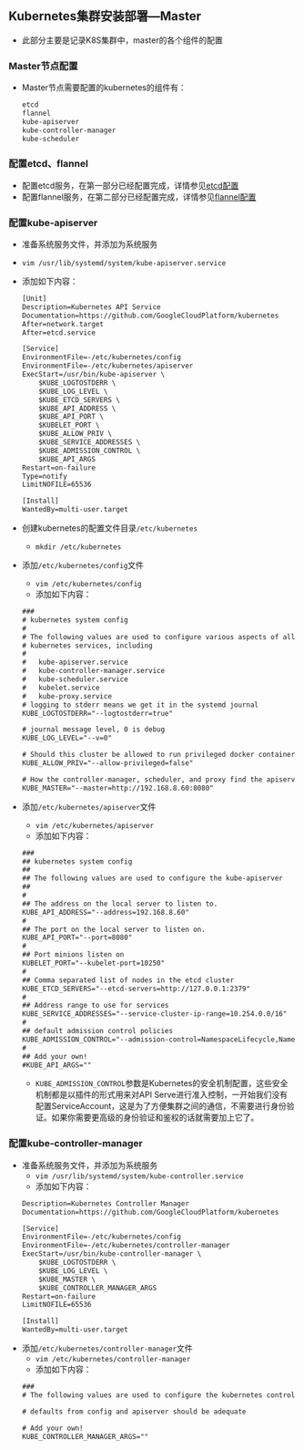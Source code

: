 ## Kubernetes集群安装部署—Master
- 此部分主要是记录K8S集群中，master的各个组件的配置

### Master节点配置
- Master节点需要配置的kubernetes的组件有：
  ``` xml
  etcd
  flannel
  kube-apiserver
  kube-controller-manager
  kube-scheduler
  ```
### 配置etcd、flannel
- 配置etcd服务，在第一部分已经配置完成，详情参见[etcd配置](K8S-kubernetes集群之安装配置1.md)
- 配置flannel服务，在第二部分已经配置完成，详情参见[flannel配置](K8S-kubernetes集群之安装配置2.md)

### 配置kube-apiserver
- 准备系统服务文件，并添加为系统服务
- `vim /usr/lib/systemd/system/kube-apiserver.service`
- 添加如下内容：
  ``` xml
  [Unit]
  Description=Kubernetes API Service
  Documentation=https://github.com/GoogleCloudPlatform/kubernetes
  After=network.target
  After=etcd.service
  
  [Service]
  EnvironmentFile=-/etc/kubernetes/config
  EnvironmentFile=-/etc/kubernetes/apiserver
  ExecStart=/usr/bin/kube-apiserver \
      $KUBE_LOGTOSTDERR \
      $KUBE_LOG_LEVEL \
      $KUBE_ETCD_SERVERS \
      $KUBE_API_ADDRESS \
      $KUBE_API_PORT \
      $KUBELET_PORT \
      $KUBE_ALLOW_PRIV \
      $KUBE_SERVICE_ADDRESSES \
      $KUBE_ADMISSION_CONTROL \
      $KUBE_API_ARGS
  Restart=on-failure
  Type=notify
  LimitNOFILE=65536
  
  [Install]
  WantedBy=multi-user.target
  ```
- 创建kubernetes的配置文件目录`/etc/kubernetes`
  - `mkdir /etc/kubernetes`
- 添加`/etc/kubernetes/config`文件
  - `vim /etc/kubernetes/config`
  - 添加如下内容：
  
  ``` xml
  ###
  # kubernetes system config
  #
  # The following values are used to configure various aspects of all
  # kubernetes services, including
  #
  #   kube-apiserver.service
  #   kube-controller-manager.service
  #   kube-scheduler.service
  #   kubelet.service
  #   kube-proxy.service
  # logging to stderr means we get it in the systemd journal
  KUBE_LOGTOSTDERR="--logtostderr=true"
  
  # journal message level, 0 is debug
  KUBE_LOG_LEVEL="--v=0"
  
  # Should this cluster be allowed to run privileged docker containers
  KUBE_ALLOW_PRIV="--allow-privileged=false"
  
  # How the controller-manager, scheduler, and proxy find the apiserver
  KUBE_MASTER="--master=http://192.168.8.60:8080"
  ```
  
- 添加`/etc/kubernetes/apiserver`文件
  - `vim /etc/kubernetes/apiserver`
  - 添加如下内容：
  ``` xml
  ###
  ## kubernetes system config
  ##
  ## The following values are used to configure the kube-apiserver
  ##
  #
  ## The address on the local server to listen to.
  KUBE_API_ADDRESS="--address=192.168.8.60"
  #
  ## The port on the local server to listen on.
  KUBE_API_PORT="--port=8080"
  #
  ## Port minions listen on
  KUBELET_PORT="--kubelet-port=10250"
  #
  ## Comma separated list of nodes in the etcd cluster
  KUBE_ETCD_SERVERS="--etcd-servers=http://127.0.0.1:2379"
  #
  ## Address range to use for services
  KUBE_SERVICE_ADDRESSES="--service-cluster-ip-range=10.254.0.0/16"
  #
  ## default admission control policies
  KUBE_ADMISSION_CONTROL="--admission-control=NamespaceLifecycle,NamespaceExists,LimitRanger,SecurityContextDeny,ResourceQuota"
  #
  ## Add your own!
  #KUBE_API_ARGS=""
  ```
  - `KUBE_ADMISSION_CONTROL`参数是Kubernetes的安全机制配置，这些安全机制都是以插件的形式用来对API Serve进行准入控制，一开始我们没有配置ServiceAccount，这是为了方便集群之间的通信，不需要进行身份验证。如果你需要更高级的身份验证和鉴权的话就需要加上它了。

### 配置kube-controller-manager
- 准备系统服务文件，并添加为系统服务
  - `vim /usr/lib/systemd/system/kube-controller.service`
  - 添加如下内容：
  ``` xml
  Description=Kubernetes Controller Manager
  Documentation=https://github.com/GoogleCloudPlatform/kubernetes
  
  [Service]
  EnvironmentFile=-/etc/kubernetes/config
  EnvironmentFile=-/etc/kubernetes/controller-manager
  ExecStart=/usr/bin/kube-controller-manager \
      $KUBE_LOGTOSTDERR \
      $KUBE_LOG_LEVEL \
      $KUBE_MASTER \
      $KUBE_CONTROLLER_MANAGER_ARGS
  Restart=on-failure
  LimitNOFILE=65536
  
  [Install]
  WantedBy=multi-user.target
  ```
- 添加`/etc/kubernetes/controller-manager`文件
  - `vim /etc/kubernetes/controller-manager`
  - 添加如下内容：
  ``` xml
  ###
  # The following values are used to configure the kubernetes controller-manager
  
  # defaults from config and apiserver should be adequate
  
  # Add your own!
  KUBE_CONTROLLER_MANAGER_ARGS=""
  ```
  

